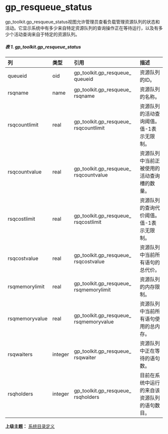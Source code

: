 # gp\_resqueue\_status

gp\_toolkit.gp\_resqueue\_status视图允许管理员查看负载管理资源队列的状态和活动。它显示系统中有多少来自特定资源队列的查询操作正在等待运行，以及有多少个活动查询来自于特定的资源队列。

##### 表 1. gp\_toolkit.gp\_resqueue\_status

| 列 | 类型 | 引用 | 描述 |
| :--- | :--- | :--- | :--- |
| queueid | oid | gp\_toolkit.gp\_resqueue\_ queueid | 资源队列的ID。 |
| rsqname | name | gp\_toolkit.gp\_resqueue\_ rsqname | 资源队列的名称。 |
| rsqcountlimit | real | gp\_toolkit.gp\_resqueue\_ rsqcountlimit | 资源队列的活动查询阈值。值-1表示无限制。 |
| rsqcountvalue | real | gp\_toolkit.gp\_resqueue\_ rsqcountvalue | 资源队列中当前正被使用的活动查询槽的数量。 |
| rsqcostlimit | real | gp\_toolkit.gp\_resqueue\_ rsqcostlimit | 资源队列的查询代价阈值。值-1表示无限制。 |
| rsqcostvalue | real | gp\_toolkit.gp\_resqueue\_ rsqcostvalue | 资源队列中当前所有语句的总代价。 |
| rsqmemorylimit | real | gp\_toolkit.gp\_resqueue\_ rsqmemorylimit | 资源队列的内存限制。 |
| rsqmemoryvalue | real | gp\_toolkit.gp\_resqueue\_ rsqmemoryvalue | 资源队列中当前所有语句使用的总内存。 |
| rsqwaiters | integer | gp\_toolkit.gp\_resqueue\_ rsqwaiter | 资源队列中正在等待的语句数。 |
| rsqholders | integer | gp\_toolkit.gp\_resqueue\_ rsqholders | 目前在系统中运行的来自该资源队列的语句数目。 |

**上级主题：** [系统目录定义](./README.md)
